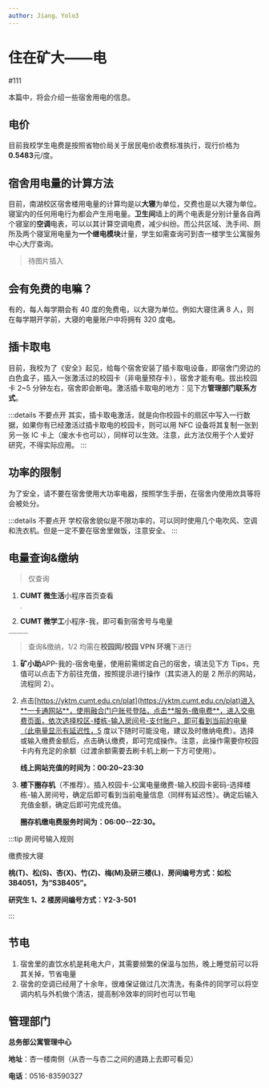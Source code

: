```yaml
---
author: Jiang、Yolo3
---
```


# 住在矿大——电

#111

本篇中，将会介绍一些宿舍用电的信息。

## 电价

目前我校学生电费是按照省物价局关于居民电价收费标准执行，现行价格为**0.5483**元/度。

## 宿舍用电量的计算方法

目前，南湖校区宿舍楼用电量的计算均是以**大寝**为单位，交费也是以大寝为单位。寝室内的任何用电行为都会产生用电量。**卫生间**墙上的两个电表是分别计量各自两个寝室的**空调**电表，可以以其计算空调电费，减少纠纷。而公共区域、洗手间、厕所及两个寝室用电量为**一个继电模块**计量，学生如需查询可到杏一楼学生公寓服务中心大厅查询。

> 待图片插入

## 会有免费的电嘛？

有的，每人每学期会有 40 度的免费电，以大寝为单位。例如大寝住满 8 人，则在每学期开学前，大寝的电量账户中将拥有 320 度电。

## 插卡取电

目前，我校为了《安全》起见，给每个宿舍安装了插卡取电设备，即宿舍门旁边的白色盒子，插入一张激活过的校园卡（非电量预存卡），宿舍才能有电。拔出校园卡 2~5 分钟左右，宿舍即会断电。激活插卡取电的地方：见下方**管理部门联系方式**。

:::details 不要点开
其实，插卡取电激活，就是向你校园卡的扇区中写入一行数据，如果你有已经激活过插卡取电的校园卡，则可以用 NFC 设备将其复制一张到另一张 IC 卡上（废水卡也可以），同样可以生效。注意，此方法仅用于个人爱好研究，不得实际应用。
:::

## 功率的限制

为了安全，请不要在宿舍使用大功率电器，按照学生手册，在宿舍内使用炊具等将会被处分。

:::details 不要点开
学校宿舍貌似是不限功率的，可以同时使用几个电吹风、空调和洗衣机。但是一定不要在宿舍里做饭，注意安全。
:::

## 电量查询&缴纳

> 仅查询

1. **CUMT 微生活**小程序首页查看

   <img src="https://s2.loli.net/2023/07/07/ZTCgkeyIDQxGE26.jpg" style="zoom:15%;margin: 0 auto" />

2. **CUMT 微学工**小程序-我，即可看到宿舍号与电量

<img src="https://s2.loli.net/2023/07/07/qtjobkJHnhrLTgf.jpg" alt="d03b2da522208f4f07da2c378d8f171f" style="zoom:15%;margin: 0 auto" />

> 查询&缴纳，1/2 均需在**校园网/校园 VPN 环境**下进行

1. **矿小助**APP-我的-宿舍电量，使用前需绑定自己的宿舍，填法见下方 Tips，充值可以点击下方前往充值，按照提示进行操作（其实进入的是 2 所示的网站，流程同 2）。

2. 点击[https://yktm.cumt.edu.cn/plat](https://yktm.cumt.edu.cn/plat)进入**一卡通网站**，使用融合门户账号登陆，点击**服务-缴电费**，进入交电费页面，依次选择校区-楼栋-输入房间号-支付账户，即可看到当前的电量（此电量显示有延迟性，5 度以下随时可能没电，建议及时缴纳电费）。选择或输入缴费金额后，点击确认缴费，即可完成操作。注意，此操作需要你校园卡内有充足的余额（过渡余额需要去刷卡机上刷一下方可使用）。

   **线上网站充值的时间为：00:20~23:30**

3. **楼下圈存机**（不推荐）。插入校园卡-公寓电量缴费-输入校园卡密码-选择楼栋-输入房间号，确定后即可看到当前电量信息（同样有延迟性）。确定后输入充值金额，确定后即可完成充值。

   **圈存机缴电费服务时间为：06:00--22:30。**

:::tip 房间号输入规则

缴费按大寝

**桃(T)、松(S)、杏(X)、竹(Z)、梅(M)及研三楼(L)**，**房间编号方式：如松 3B4051，为“S3B405”。**

**研究生 1、2 楼房间编号方式：Y2-3-501**

:::

## 节电

1. 宿舍里的直饮水机是耗电大户，其需要频繁的保温与加热，晚上睡觉前可以将其关掉，节省电量
2. 宿舍的空调已经用了十余年，很难保证做过几次清洗，有条件的同学可以将空调内机与外机做个清洁，提高制冷效率的同时也可以节电

## 管理部门

**总务部公寓管理中心**

**地址**：杏一楼南侧（从杏一与杏二之间的道路上去即可看见）

**电话**：0516-83590327
